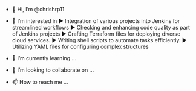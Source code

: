 - 👋 Hi, I’m @chrishrp11
- 👀 I’m interested in
▶	Integration of various projects into Jenkins for streamlined workflows
▶	Checking and enhancing code quality as part of Jenkins projects
▶	Crafting Terraform files for deploying diverse cloud services.
▶	Writing shell scripts to automate tasks efficiently.
▶	Utilizing YAML files for configuring complex structures

- 🌱 I’m currently learning ...
- 💞️ I’m looking to collaborate on ...
- 📫 How to reach me ...

<!---
chrishrp11/chrishrp11 is a ✨ special ✨ repository because its `README.md` (this file) appears on your GitHub profile.
You can click the Preview link to take a look at your changes.
--->
